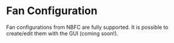 # Fan Configuration

Fan configurations from NBFC are fully supported.
It is possible to create/edit them with the GUI (coming soon!).
